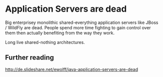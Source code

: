 # Application Servers are dead

Big enterprisey monolithic shared-everything application servers like JBoss / WildFly are dead. People spend more time fighting to gain control over them then actually benefiting from the way they work.

Long live shared-nothing architectures. 

## Further reading

http://de.slideshare.net/ewolff/java-application-servers-are-dead
